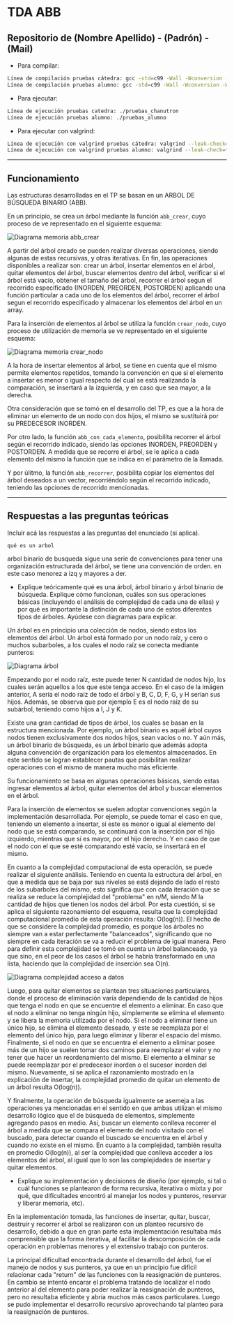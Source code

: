 # TDA ABB

## Repositorio de (Nombre Apellido) - (Padrón) - (Mail)

- Para compilar:

```bash
Línea de compilación pruebas cátedra: gcc -std=c99 -Wall -Wconversion -Wtype-limits -pedantic -Werror -O2 -g src/*.c pruebas_chanutron.o -o pruebas_chanutron
Línea de compilación pruebas alumno: gcc -std=c99 -Wall -Wconversion -Wtype-limits -pedantic -Werror -O2 -g src/*.c pruebas_alumno.c -o pruebas_alumno
```

- Para ejecutar:

```bash
Línea de ejecución pruebas catedra: ./pruebas_chanutron
Línea de ejecución pruebas alumno: ./pruebas_alumno
```

- Para ejecutar con valgrind:

```bash
Línea de ejecución con valgrind pruebas cátedra: valgrind --leak-check=full --track-origins=yes --show-reachable=yes --error-exitcode=2 --show-leak-kinds=all --trace-children=yes ./pruebas_chanutron
Línea de ejecución con valgrind pruebas alumno: valgrind --leak-check=full --track-origins=yes --show-reachable=yes --error-exitcode=2 --show-leak-kinds=all --trace-children=yes ./pruebas_alumno
```

---

## Funcionamiento

Las estructuras desarrolladas en el TP se basan en un ARBOL DE BÚSQUEDA BINARIO (ABB).

En un principio, se crea un árbol mediante la función `abb_crear`, cuyo proceso de ve representado en el siguiente esquema:

![Diagrama memoria abb_crear](img/diagrama_abb_crear.jpeg)

A partir del árbol creado se pueden realizar diversas operaciones, siendo algunas de estas recursivas, y otras iterativas. En fin, las operaciones disponibles a realizar son: crear un árbol, insertar elementos en el árbol, quitar elementos del árbol, buscar elementos dentro del árbol, verificar si el árbol está vacío, obtener el tamaño del árbol, recorrer el árbol segun el recorrido especificado (INORDEN, PREORDEN, POSTORDEN) aplicando una función particular a cada uno de los elementos del árbol, recorrer el árbol segun el recorrido especificado y almacenar los elementos del árbol en un array.

Para la inserción de elementos al árbol se utiliza la función `crear_nodo`, cuyo proceso de utilización de memoria se ve representado en el siguiente esquema:

![Diagrama memoria crear_nodo](img/diagrama_crear_nodo.jpeg)

A la hora de insertar elementos al árbol, se tiene en cuenta que el mismo permite elementos repetidos, tomando la convención en que si el elemento a insertar es menor o igual respecto del cual se está realizando la comparación, se insertará a la izquierda, y en caso que sea mayor, a la derecha.

Otra consideración que se tomó en el desarrollo del TP, es que a la hora de eliminar un elemento de un nodo con dos hijos, el mismo se sustituirá por su PREDECESOR INORDEN.

Por otro lado, la función `abb_con_cada_elemento`, posibilita recorrer el árbol según el recorrido indicado, siendo las opciones INORDEN, PREORDEN y POSTORDEN. A medida que se recorre el árbol, se le aplica a cada elemento del mismo la función que se indica en el parámetro de la llamada.

Y por úlitmo, la función `abb_recorrer`, posibilita copiar los elementos del árbol deseados a un vector, recorriéndolo según el recorrido indicado, teniendo las opciones de recorrido mencionadas.

---

## Respuestas a las preguntas teóricas

Incluír acá las respuestas a las preguntas del enunciado (si aplica).

    qué es un arbol

arbol binario de busqueda sigue una serie de convenciones para tener una organización estructurada del árbol, se tiene una convención de orden. en este caso menorez a izq y mayores a der.

- Explique teóricamente qué es una árbol, árbol binario y árbol
  binario de búsqueda. Explique cómo funcionan, cuáles son sus operaciones básicas
  (incluyendo el análisis de complejidad de cada una de ellas) y por qué es
  importante la distinción de cada uno de estos diferentes tipos de
  árboles. Ayúdese con diagramas para explicar.

Un árbol es en principio una colección de nodos, siendo estos los elementos del árbol. Un árbol está formado por un nodo raíz, y cero o muchos subarboles, a los cuales el nodo raíz se conecta mediante punteros:

![Diagrama árbol](img/diagrama_arbol.jpeg)

Empezando por el nodo raíz, este puede tener N cantidad de nodos hijo, los cuales serán aquellos a los que este tenga acceso. En el caso de la imágen anterior, A sería el nodo raíz de todo el árbol y B, C, D, F, G, y H serían sus hijos. Además, se observa que por ejemplo E es el nodo raíz de su subárbol, teniendo como hijos a I, J y K.

Existe una gran cantidad de tipos de árbol, los cuales se basan en la estructura mencionada. Por ejemplo, un árbol binario es aquél árbol cuyos nodos tienen exclusivamente dos nodos hijos, sean vacíos o no. Y aún más, un árbol binario de búsqueda, es un árbol binario que además adopta alguna convención de organización para los elementos almacenados. En este sentido se logran establecer pautas que posibilitan realizar operaciones con el mismo de manera mucho más eficiente.

Su funcionamiento se basa en algunas operaciones básicas, siendo estas ingresar elementos al árbol, quitar elementos del árbol y buscar elementos en el árbol.

Para la inserción de elementos se suelen adoptar convenciones según la implementación desarrollada. Por ejemplo, se puede tomar el caso en que, teniendo un elemento a insertar, si este es menor o igual al elemento del nodo que se está comparando, se continuará con la inserción por el hijo izquierdo, mientras que si es mayor, por el hijo derecho. Y en caso de que el nodo con el que se esté comparando esté vacío, se insertará en el mismo.

En cuanto a la complejidad computacional de esta operación, se puede realizar el siguiente análisis. Teniendo en cuenta la estructura del árbol, en que a medida que se baja por sus niveles se está dejando de lado el resto de los subarboles del mismo, esto significa que con cada iteración que se realiza se reduce la complejidad del "problema" en n/M, siendo M la cantidad de hijos que tienen los nodos del árbol. Por esta cuestión, si se aplica el siguiente razonamiento del esquema, resulta que la complejidad computacional promedio de esta operación resulta: O(log(n)). El hecho de que se considere la complejidad promedio, es porque los árboles no siempre van a estar perfectamente "balanceados", significando que no siempre en cada iteración se va a reducir el problema de igual manera. Pero para definir esta complejidad se tomó en cuenta un árbol balanceado, ya que sino, en el peor de los casos el árbol se habría transformado en una lista, haciendo que la complejidad de inserción sea O(n).

![Diagrama complejidad acceso a datos](img/diagrama_acceso_a_datos.jpeg)

Luego, para quitar elementos se plantean tres situaciones particulares, donde el proceso de eliminación varía dependiendo de la cantidad de hijos que tenga el nodo en que se encuentre el elemento a eliminar. En caso que el nodo a eliminar no tenga ningún hijo, simplemente se elimina el elemento y se libera la memoria utilizada por el nodo. Si el nodo a eliminar tiene un único hijo, se elimina el elemento deseado, y este se reemplaza por el elemento del único hijo, para luego eliminar y liberar el espacio del mismo. Finalmente, si el nodo en que se encuentra el elemento a eliminar posee más de un hijo se suelen tomar dos caminos para reemplazar el valor y no tener que hacer un reordenamiento del mismo. El elemento a eliminar se puede reemplazar por el predecesor inorden o el sucesor inorden del mismo. Nuevamente, si se aplica el razonamiento mostrado en la explicación de insertar, la complejidad promedio de quitar un elemento de un árbol resulta O(log(n)).

Y finalmente, la operación de búsqueda igualmente se asemeja a las operaciones ya mencionadas en el sentido en que ambas utilizan el mismo desarrollo lógico que el de búsqueda de elementos, simplemente agregando pasos en medio. Así, buscar un elemento conlleva recorrer el árbol a medida que se compara el elemento del nodo visitado con el buscado, para detectar cuando el buscado se encuentra en el árbol y cuando no existe en el mismo. En cuanto a la complejidad, también resulta en promedio O(log(n)), al ser la complejidad que conlleva acceder a los elementos del árbol, al igual que lo son las complejidades de insertar y quitar elementos.

- Explique su implementación y decisiones de diseño (por ejemplo, si
  tal o cuál funciones se plantearon de forma recursiva, iterativa o
  mixta y por qué, que dificultades encontró al manejar los nodos y
  punteros, reservar y liberar memoria, etc).

En la implementación tomada, las funciones de insertar, quitar, buscar, destruir y recorrer el árbol se realizaron con un planteo recursivo de desarrollo, debido a que en gran parte esta implementación resultaba más comprensible que la forma iterativa, al facilitar la descomposición de cada operación en problemas menores y el extensivo trabajo con punteros.

La principal dificultad encontrada durante el desarrollo del árbol, fue el manejo de nodos y sus punteros, ya que en un principio fue difícil relacionar cada "return" de las funciones con la reasignación de punteros. En cambio se intentó encarar el problema tratando de localizar el nodo anterior al del elemento para poder realizar la reasignación de punteros, pero no resultaba eficiente y abría muchos más casos particulares. Luego se pudo implementar el desarrollo recursivo aprovechando tal planteo para la reasignación de punteros.
